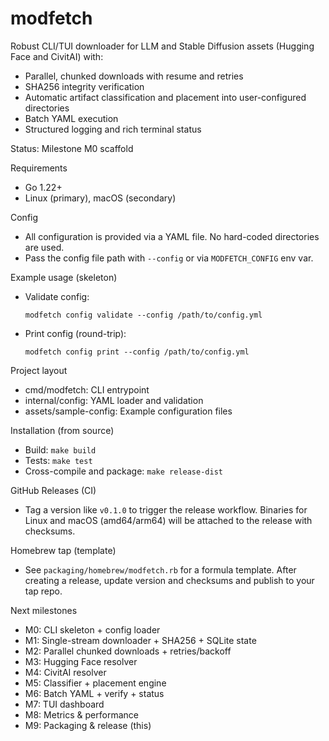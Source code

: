 # modfetch

Robust CLI/TUI downloader for LLM and Stable Diffusion assets (Hugging Face and CivitAI) with:
- Parallel, chunked downloads with resume and retries
- SHA256 integrity verification
- Automatic artifact classification and placement into user-configured directories
- Batch YAML execution
- Structured logging and rich terminal status

Status: Milestone M0 scaffold

Requirements
- Go 1.22+
- Linux (primary), macOS (secondary)

Config
- All configuration is provided via a YAML file. No hard-coded directories are used.
- Pass the config file path with `--config` or via `MODFETCH_CONFIG` env var.

Example usage (skeleton)
- Validate config:
  ```
  modfetch config validate --config /path/to/config.yml
  ```
- Print config (round-trip):
  ```
  modfetch config print --config /path/to/config.yml
  ```

Project layout
- cmd/modfetch: CLI entrypoint
- internal/config: YAML loader and validation
- assets/sample-config: Example configuration files

Installation (from source)
- Build: `make build`
- Tests: `make test`
- Cross-compile and package: `make release-dist`

GitHub Releases (CI)
- Tag a version like `v0.1.0` to trigger the release workflow. Binaries for Linux and macOS (amd64/arm64) will be attached to the release with checksums.

Homebrew tap (template)
- See `packaging/homebrew/modfetch.rb` for a formula template. After creating a release, update version and checksums and publish to your tap repo.

Next milestones
- M0: CLI skeleton + config loader
- M1: Single-stream downloader + SHA256 + SQLite state
- M2: Parallel chunked downloads + retries/backoff
- M3: Hugging Face resolver
- M4: CivitAI resolver
- M5: Classifier + placement engine
- M6: Batch YAML + verify + status
- M7: TUI dashboard
- M8: Metrics & performance
- M9: Packaging & release (this)

